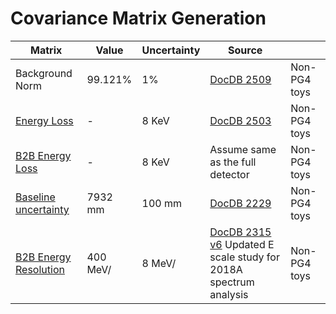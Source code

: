 # Covariance Matrix Generation 

| Matrix | Value | Uncertainty | Source | |
| --- | --- | --- | --- | --- |
| Background Norm | 99.121% | 1% | [DocDB 2509](https://docdb.wlab.yale.edu/prospect/ShowDocument?docid=2509)| Non-PG4 toys |
| [Energy Loss](cov/EnergyLoss.md) | - | 8 KeV | [DocDB 2503](https://docdb.wlab.yale.edu/prospect/ShowDocument?docid=2503)| Non-PG4 toys |
| [B2B Energy Loss](cov/EnergyLossB2B.md) | - | 8 KeV | Assume same as the full detector | Non-PG4 toys |
| [Baseline uncertainty](cov/BaselineUncertainty.md) | 7932 mm | 100 mm | [DocDB 2229](https://docdb.wlab.yale.edu/prospect/ShowDocument?docid=2229) | Non-PG4 toys |
| [B2B Energy Resolution](cov/EnergyResolutionB2B.md) | 400 MeV/ | 8 MeV/ | [DocDB 2315 v6](https://docdb.wlab.yale.edu/prospect/ShowDocument?docid=2315) Updated E scale study for 2018A spectrum analysis | Non-PG4 toys |
